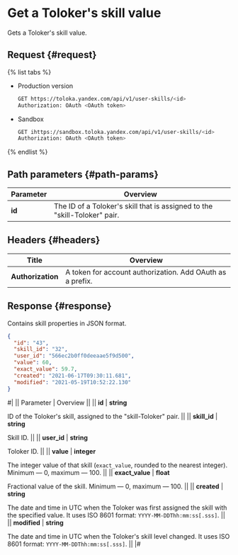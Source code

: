 # Get a Toloker's skill value

Gets a Toloker's skill value.

## Request {#request}

{% list tabs %}

- Production version

    ```bash
    GET https://toloka.yandex.com/api/v1/user-skills/<id>
    Authorization: OAuth <OAuth token>
    ```

- Sandbox

    ```bash
    GET ihttps://sandbox.toloka.yandex.com/api/v1/user-skills/<id>
    Authorization: OAuth <OAuth token>
    ```

{% endlist %}

## Path parameters {#path-params}

Parameter | Overview
----- | -----
**id** | The ID of a Toloker's skill that is assigned to the "skill-Toloker" pair.

## Headers {#headers}

Title | Overview
----- | -----
**Authorization** | A token for account authorization. Add OAuth as a prefix.

## Response {#response}

Contains skill properties in JSON format.

```json
{
  "id": "43",
  "skill_id": "32",
  "user_id": "566ec2b0ff0deeaae5f9d500",
  "value": 60,
  "exact_value": 59.7,
  "created": "2021-06-17T09:30:11.681",
  "modified": "2021-05-19T10:52:22.130"
}
```

#|
|| Parameter | Overview ||
|| **id** | **string**

ID of the Toloker's skill, assigned to the "skill-Toloker" pair. ||
|| **skill_id** | **string**

Skill ID. ||
|| **user_id** | **string**

Toloker ID. ||
|| **value** | **integer**

The integer value of that skill (`exact_value`, rounded to the nearest integer). Minimum — 0, maximum — 100. ||
|| **exact_value** | **float**

Fractional value of the skill. Minimum — 0, maximum — 100. ||
|| **created** | **string**

The date and time in UTC when the Toloker was first assigned the skill with the specified value. It uses ISO 8601 format: `YYYY-MM-DDThh:mm:ss[.sss]`. ||
|| **modified** | **string**

The date and time in UTC when the Toloker's skill level changed. It uses ISO 8601 format: `YYYY-MM-DDThh:mm:ss[.sss]`. ||
|#